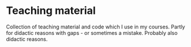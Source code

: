 # Teaching material
Collection of teaching material and code which I use in my courses. Partly for didactic reasons with gaps - or sometimes a mistake. Probably also didactic reasons.
